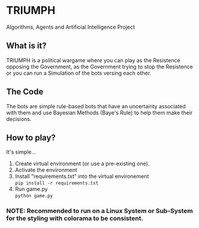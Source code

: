 # TRIUMPH
Algorithms, Agents and Artificial Intelligence Project
## What is it?
TRIUMPH is a political wargame where you can play as the Resistence opposing the Government, as the Government trying to stop the Resistence 
or you can run a Simulation of the bots versing each other. 
## The Code
The bots are simple rule-based bots that have an uncertainty associated with them and use Bayesian Methods (Baye's Rule) to help them make their decisions.
## How to play?
It's simple...
1. Create virtual environment (or use a pre-existing one).
2. Activate the environment
3. Install "requirements.txt" into the virtual environement  
```pip install -r requirements.txt```  
4. Run game.py  
```python game.py```
### NOTE: Recommended to run on a Linux System or Sub-System for the styling with colorama to be consistent.
